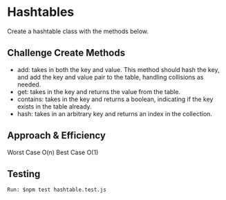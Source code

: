 # Hashtables
Create a hashtable class with the methods below.

## Challenge Create Methods
- add: takes in both the key and value. This method should hash the key, and add the key and value pair to the table, handling collisions as needed.
- get: takes in the key and returns the value from the table.
- contains: takes in the key and returns a boolean, indicating if the key exists in the table already.
- hash: takes in an arbitrary key and returns an index in the collection.


## Approach & Efficiency
Worst Case O(n)
Best Case O(1)
## Testing
```
Run: $npm test hashtable.test.js
```